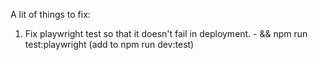 A lit of things to fix:

  1. Fix playwright test so that it doesn't fail in deployment.
    - && npm run test:playwright   (add to npm run dev:test)